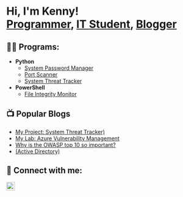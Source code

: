 <h1>Hi, I'm Kenny! <br/><a href="https://github.com/kennethrockson">Programmer</a>, <a href="https://www.linkedin.com/in/kennethrockson/">IT Student</a>, <a href="https://kennethr.squarespace.com">Blogger</a></h1>

<h2>👨‍💻 Programs:</h2>

- <b>Python</b>
  - [System Password Manager](https://github.com/kennethrockson/Password-Manager)
  - [Port Scanner](https://github.com/kennethrockson/Port-Scanner) 
  - [System Threat Tracker](https://github.com/kennethrockson/System-Threat-Tracker/)
- <b>PowerShell</b>
  - [File Integrity Monitor](https://github.com/kennethrockson/File-Monitor)

<h2>📺 Popular Blogs</h2>

- [My Project: System Threat Tracker)](https://kennethr.squarespace.com/blog/introducing-the-system-threat-tracker)
- [My Lab: Azure Vulnerability Management](https://www.kennethrocksonstylist.com/blog/my-lab-azure-vulnerability-management)
- [Why is the OWASP top 10 so important?](https://www.kennethrocksonstylist.com/blog/why-is-the-owasp-so-important)
- [(Active Directory)](https://www.kennethrocksonstylist.com/blog/active-directory)
<h2> 🤳 Connect with me:</h2>

[<img align="left" alt="KennethRockson | LinkedIn" width="22px" src="https://cdn.jsdelivr.net/npm/simple-icons@v3/icons/linkedin.svg" />][linkedin]

[linkedin]: https://www.linkedin.com/in/kennethrockson
